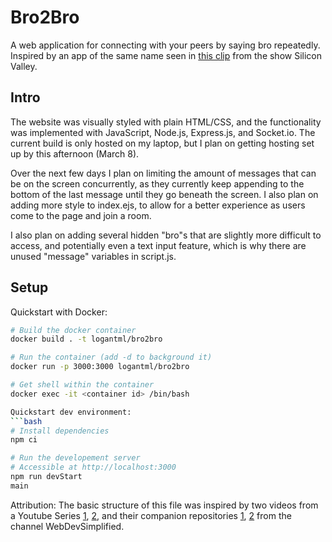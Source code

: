# Bro2Bro

A web application for connecting with your peers by saying bro repeatedly.  Inspired by an app of the same name seen in [this clip](https://youtu.be/OVoFzu-vH4o) from the show Silicon Valley.

## Intro

The website was visually styled with plain HTML/CSS, and the functionality was implemented with JavaScript, Node.js, Express.js, and Socket.io.  The current build is only hosted on my laptop, but I plan on getting hosting set up by this afternoon (March 8).

Over the next few days I plan on limiting the amount of messages that can be on the screen concurrently, as they currently keep appending to the bottom of the last message until they go beneath the screen.  I also plan on adding more style to index.ejs, to allow for a better experience as users come to the page and join a room.

I also plan on adding several hidden "bro"s that are slightly more difficult to access, and potentially even a text input feature, which is why there are unused "message" variables in script.js.

## Setup
Quickstart with Docker:
```bash
# Build the docker container
docker build . -t logantml/bro2bro

# Run the container (add -d to background it)
docker run -p 3000:3000 logantml/bro2bro

# Get shell within the container
docker exec -it <container id> /bin/bash

Quickstart dev environment:
```bash
# Install dependencies
npm ci

# Run the developement server
# Accessible at http://localhost:3000
npm run devStart
main
```

Attribution:
The basic structure of this file was inspired by two videos from a Youtube Series [1](https://www.youtube.com/watch?v=rxzOqP9YwmM), [2](https://www.youtube.com/watch?v=UymGJnv-WsE), and their companion repositories [1](https://github.com/WebDevSimplified/Realtime-Simple-Chat-App), [2](https://github.com/WebDevSimplified/Realtime-Chat-App-With-Rooms) from the channel WebDevSimplified.